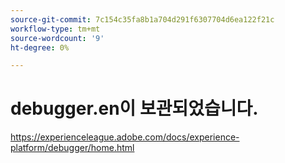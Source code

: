```yaml
---
source-git-commit: 7c154c35fa8b1a704d291f6307704d6ea122f21c
workflow-type: tm+mt
source-wordcount: '9'
ht-degree: 0%

---
```

# debugger.en이 보관되었습니다.

https://experienceleague.adobe.com/docs/experience-platform/debugger/home.html
